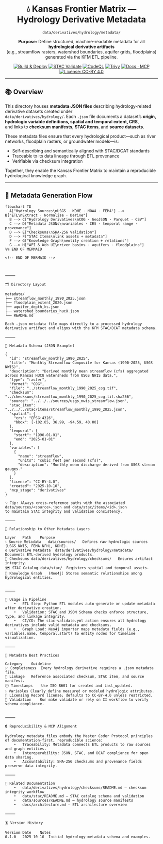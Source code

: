 <div align="center">

# 💧 Kansas Frontier Matrix — Hydrology Derivative Metadata  
`data/derivatives/hydrology/metadata/`

**Purpose:** Define structured, machine-readable metadata for all **hydrological derivative artifacts**  
(e.g., streamflow rasters, watershed boundaries, aquifer grids, floodplains) generated via the KFM ETL pipeline.

[![Build & Deploy](https://img.shields.io/github/actions/workflow/status/bartytime4life/Kansas-Frontier-Matrix/site.yml?label=Build%20%26%20Deploy)](../../../../../.github/workflows/site.yml)
[![STAC Validate](https://img.shields.io/badge/STAC-validate-blue)](../../../../../.github/workflows/stac-validate.yml)
[![CodeQL](https://img.shields.io/github/actions/workflow/status/bartytime4life/Kansas-Frontier-Matrix/codeql.yml?label=CodeQL)](../../../../../.github/workflows/codeql.yml)
[![Trivy](https://img.shields.io/badge/Container-Scan-informational)](../../../../../.github/workflows/trivy.yml)
[![Docs · MCP](https://img.shields.io/badge/Docs-MCP-green)](../../../../../docs/)
[![License: CC-BY 4.0](https://img.shields.io/badge/License-CC-BY%204.0-lightgrey)](../../../../../LICENSE)

</div>

---

## 📚 Overview

This directory houses **metadata JSON files** describing hydrology-related derivative datasets created under  
`data/derivatives/hydrology/`. Each `.json` file documents a dataset’s **origin, hydrologic variable definitions, spatial and temporal extent, CRS**,  
and links to **checksum manifests**, **STAC items**, and **source datasets**.

These metadata files ensure that every hydrological product—such as river networks, floodplain rasters, or groundwater models—is:  
- Self-describing and semantically aligned with STAC/DCAT standards  
- Traceable to its data lineage through ETL provenance  
- Verifiable via checksum integration  

Together, they enable the Kansas Frontier Matrix to maintain a reproducible hydrological knowledge graph.

---

## 🧭 Metadata Generation Flow

```mermaid
flowchart TD
  A["Hydrology Sources\nUSGS · KDHE · NOAA · FEMA"] --> B["ETL\nExtract · Normalize · Derive"]
  B --> C["Hydrology Derivatives\nCOG · GeoJSON · Parquet · CSV"]
  C --> D["Metadata JSONs\nvariables · CRS · temporal range · provenance"]
  D --> E["Checksums\nSHA-256 Validation"]
  D --> F["STAC Items\nlink assets + metadata"]
  F --> G["Knowledge Graph\nentity creation + relations"]
  G --> H["API & Web UI\nriver basins · aquifers · floodplains"]
%% END OF MERMAID

<!-- END OF MERMAID -->



⸻

🗂️ Directory Layout

metadata/
├── streamflow_monthly_1990_2025.json
├── floodplain_extent_2020.json
├── aquifer_depth_ks.json
├── watershed_boundaries_huc8.json
└── README.md

Each .json metadata file maps directly to a processed hydrology derivative artifact and aligns with the KFM STAC/DCAT metadata schema.

⸻

🧾 Metadata Schema (JSON Example)

{
  "id": "streamflow_monthly_1990_2025",
  "title": "Monthly Streamflow Composite for Kansas (1990–2025, USGS NWIS)",
  "description": "Derived monthly mean streamflow (cfs) aggregated across Kansas HUC8 watersheds from USGS NWIS data.",
  "type": "raster",
  "format": "COG",
  "file": "../streamflow_monthly_1990_2025_cog.tif",
  "checksum": "../checksums/streamflow_monthly_1990_2025_cog.tif.sha256",
  "source": "../../../sources/usgs_nwis_streamflow.json",
  "stac_item": "../../../stac/items/streamflow_monthly_1990_2025.json",
  "spatial": {
    "crs": "EPSG:4326",
    "bbox": [-102.05, 36.99, -94.59, 40.00]
  },
  "temporal": {
    "start": "1990-01-01",
    "end": "2025-01-01"
  },
  "variables": [
    {
      "name": "streamflow",
      "units": "cubic feet per second (cfs)",
      "description": "Monthly mean discharge derived from USGS stream gauges."
    }
  ],
  "license": "CC-BY-4.0",
  "created": "2025-10-10",
  "mcp_stage": "derivatives"
}

💡 Tip: Always cross-reference paths with the associated data/sources/<source>.json and data/stac/items/<id>.json
to maintain STAC integrity and validation consistency.

⸻

🧩 Relationship to Other Metadata Layers

Layer	Path	Purpose
💧 Source Metadata	data/sources/	Defines raw hydrologic sources (USGS NWIS, FEMA NFHL, KDHE).
⚙️ Derivative Metadata	data/derivatives/hydrology/metadata/	Documents ETL-derived hydrology products.
🧾 Checksums	data/derivatives/hydrology/checksums/	Ensures artifact integrity.
🗺️ STAC Catalog	data/stac/	Registers spatial and temporal assets.
🧠 Knowledge Graph	(Neo4j)	Stores semantic relationships among hydrological entities.


⸻

🧠 Usage in Pipeline
	•	ETL Step: Python ETL modules auto-generate or update metadata after derivative creation.
	•	Validation: STAC and JSON Schema checks enforce structure, type, and linkage integrity.
	•	CI/CD: The stac-validate.yml action ensures all hydrology derivatives include valid metadata and checksums.
	•	Graph Load: Neo4j importer maps metadata fields (e.g., variables.name, temporal.start) to entity nodes for timeline visualization.

⸻

🧱 Metadata Best Practices

Category	Guideline
✅ Completeness	Every hydrology derivative requires a .json metadata file.
🔗 Linkage	Reference associated checksum, STAC item, and source manifest.
🕓 Timestamps	Use ISO 8601 for created and last_updated.
💧 Variables	Clearly define measured or modeled hydrologic attributes.
🧾 Licensing	Record license; defaults to CC-BY-4.0 unless restricted.
🧪 Validation	Run make validate or rely on CI workflow to verify schema compliance.


⸻

🔒 Reproducibility & MCP Alignment

Hydrology metadata files embody the Master Coder Protocol principles of documentation-first, reproducible science:
	•	Traceability: Metadata connects ETL products to raw sources and graph entities.
	•	Interoperability: JSON, STAC, and DCAT compliance for open data sharing.
	•	Accountability: SHA-256 checksums and provenance fields preserve data integrity.

⸻

🧱 Related Documentation
	•	data/derivatives/hydrology/checksums/README.md — checksum integrity workflow
	•	data/stac/README.md — STAC catalog schema and validation
	•	data/sources/README.md — hydrology source manifests
	•	docs/architecture.md — ETL architecture overview

⸻

🗓️ Version History

Version	Date	Notes
0.1.0	2025-10-10	Initial hydrology metadata schema and examples.